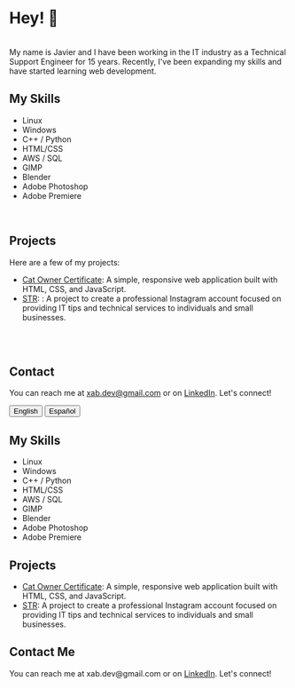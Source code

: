 
# Hey! 👋
<br>
My name is Javier and I have been working in the IT industry as a Technical Support Engineer for 15 years. Recently, I've been expanding my skills and have started learning web development.

<br>

    
## My Skills

- Linux
- Windows
- C++ / Python
- HTML/CSS
- AWS / SQL
- GIMP
- Blender
- Adobe Photoshop
- Adobe Premiere



<br>


    
## Projects

Here are a few of my projects:

- [Cat Owner Certificate](https://xabdev.github.io): A simple, responsive web application built with HTML, CSS, and JavaScript.
- [STR](https://www.instagram.com/st.reboot/): : A project to create a professional Instagram account focused on providing IT tips and technical services to individuals and small businesses.


<br><br>

## Contact

You can reach me at xab.dev@gmail.com or on [LinkedIn][def]. Let's connect!




[def]: https://www.linkedin.com/in/javier-salcedo-68b5671a8/


<!-- Language Switcher -->
<div>
    <button onclick="showEnglish()">English</button>
    <button onclick="showSpanish()">Español</button>
</div>

<!-- English Content -->
<section id="english">
    <h2>My Skills</h2>
    <ul>
        <li>Linux</li>
        <li>Windows</li>
        <li>C++ / Python</li>
        <li>HTML/CSS</li>
        <li>AWS / SQL</li>
        <li>GIMP</li>
        <li>Blender</li>
        <li>Adobe Photoshop</li>
        <li>Adobe Premiere</li>
    </ul>
    <h2>Projects</h2>
    <ul>
        <li><a href="https://xabdev.github.io">Cat Owner Certificate</a>: A simple, responsive web application built with HTML, CSS, and JavaScript.</li>
        <li><a href="https://www.instagram.com/st.reboot/">STR</a>: A project to create a professional Instagram account focused on providing IT tips and technical services to individuals and small businesses.</li>
    </ul>
    <h2>Contact Me</h2>
    <p>You can reach me at xab.dev@gmail.com or on <a href="https://www.linkedin.com/in/javier-salcedo-68b5671a8/">LinkedIn</a>. Let's connect!</p>
</section>

<!-- Spanish Content -->
<section id="spanish" style="display:none">
    <h2>Mis habilidades</h2>
    <ul>
        <li>Linux</li>
        <li>Windows</li>
        <li>C++ / Python</li>
        <li>HTML/CSS</li>
        <li>AWS / SQL</li>
        <li>GIMP</li>
        <li>Blender</li>
        <li>Adobe Photoshop</li>
        <li>Adobe Premiere</li>
    </ul>
    <h2>Proyectos</h2>
    <ul>
        <li><a href="https://xabdev.github.io">Certificado de dueño de gato</a>: Una aplicación web sencilla y receptiva construida con HTML, CSS y JavaScript.</li>
        <li><a href="https://www.instagram.com/st.reboot/">STR</a>: Un proyecto para crear una cuenta de Instagram profesional enfocada en proporcionar consejos de TI y servicios técnicos a particulares y pequeñas empresas.</li>
    </ul>
    <h2>Contacto</h2>
    <p>Puedes contactarme en xab.dev@gmail.com o en <a href="https://www.linkedin.com/in/javier-salcedo-68b5671a8/">LinkedIn</a>. ¡Conectemos!</p>
</section>

<!-- JavaScript Code -->
<script>
    function showEnglish() {
        document.getElementById("english").style.display = "block";
        document.getElementById("spanish").style.display = "none";
    }

    function showSpanish() {
        document.getElementById("english").style.display = "none";
        document.getElementById("spanish").style.display = "block";
    }
</script>




